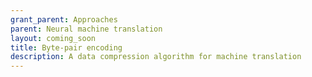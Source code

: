 ```yaml
---
grant_parent: Approaches
parent: Neural machine translation
layout: coming_soon
title: Byte-pair encoding
description: A data compression algorithm for machine translation
---
```

